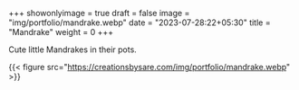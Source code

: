 +++
showonlyimage = true
draft = false
image = "img/portfolio/mandrake.webp"
date = "2023-07-28:22+05:30"
title = "Mandrake"
weight = 0
+++

Cute little Mandrakes in their pots.

<!--more-->
{{< figure src="https://creationsbysare.com/img/portfolio/mandrake.webp" >}}
